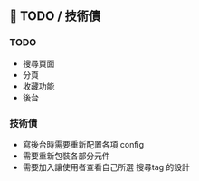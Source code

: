 ## 📌 TODO / 技術債

### TODO

- 搜尋頁面
- 分頁
- 收藏功能
- 後台

### 技術債

- 寫後台時需要重新配置各項 config
- 需要重新包裝各部分元件
- 需要加入讓使用者查看自己所選 搜尋tag 的設計
